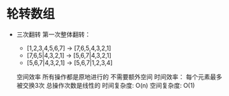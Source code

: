 # 轮转数组

- 三次翻转
    第一次整体翻转：
    -    [1,2,3,4,5,6,7] -> [7,6,5,4,3,2,1]
    - [7,6,5|4,3,2,1] -> [5,6,7|4,3,2,1]
    - [5,6,7|4,3,2,1] -> [5,6,7|1,2,3,4]

    空间效率
    所有操作都是原地进行的
    不需要额外空间
    时间效率：
    每个元素最多被交换3次
    总操作次数是线性的
    时间复杂度: O(n)
空间复杂度: O(1)

